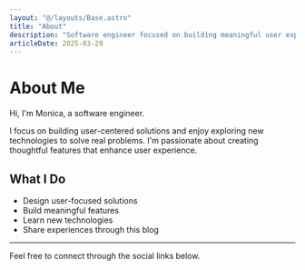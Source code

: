 ```yaml
---
layout: "@/layouts/Base.astro"
title: "About"
description: "Software engineer focused on building meaningful user experiences"
articleDate: 2025-03-29
---
```


# About Me

Hi, I'm Monica, a software engineer.

I focus on building user-centered solutions and enjoy exploring new technologies to solve real problems. I'm passionate about creating thoughtful features that enhance user experience.

## What I Do

- Design user-focused solutions
- Build meaningful features
- Learn new technologies
- Share experiences through this blog

---

Feel free to connect through the social links below.
